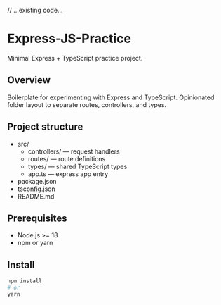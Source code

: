 // ...existing code...
# Express-JS-Practice

Minimal Express + TypeScript practice project.

## Overview
Boilerplate for experimenting with Express and TypeScript. Opinionated folder layout to separate routes, controllers, and types.

## Project structure
- src/
  - controllers/ — request handlers
  - routes/ — route definitions
  - types/ — shared TypeScript types
  - app.ts — express app entry
- package.json
- tsconfig.json
- README.md

## Prerequisites
- Node.js >= 18
- npm or yarn

## Install
```bash
npm install
# or
yarn